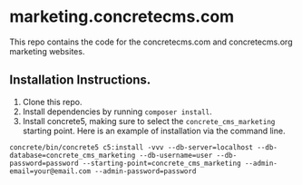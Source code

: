 # marketing.concretecms.com

This repo contains the code for the concretecms.com and concretecms.org marketing websites.

## Installation Instructions.

1. Clone this repo.
2. Install dependencies by running `composer install`.
3. Install concrete5, making sure to select the `concrete_cms_marketing` starting point. Here is an example of installation via the command line.

`concrete/bin/concrete5 c5:install -vvv --db-server=localhost --db-database=concrete_cms_marketing --db-username=user --db-password=password --starting-point=concrete_cms_marketing --admin-email=your@email.com --admin-password=password`
